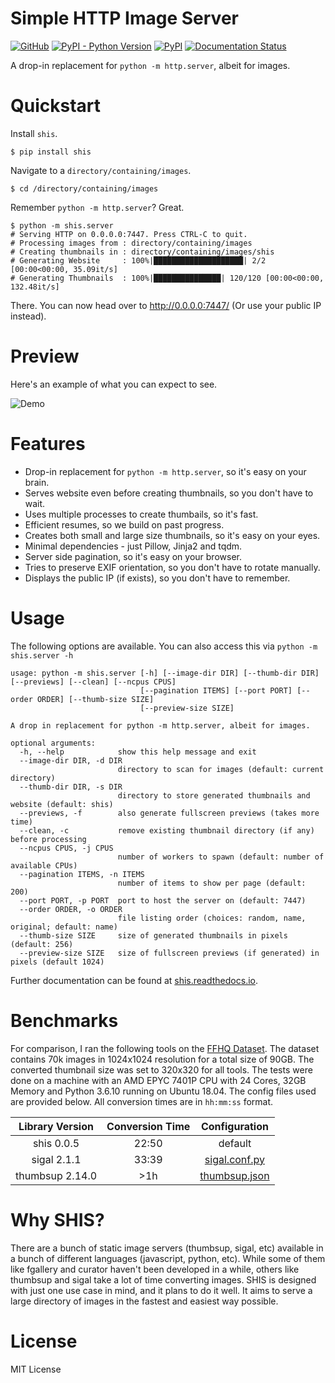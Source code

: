 # Simple HTTP Image Server
[![GitHub](https://img.shields.io/github/license/nikhilweee/shis)](https://github.com/nikhilweee/shis/blob/main/LICENSE.md)
[![PyPI - Python Version](https://img.shields.io/pypi/pyversions/shis)](https://pypi.org/project/shis/)
[![PyPI](https://img.shields.io/pypi/v/shis)](https://pypi.org/project/shis/)
[![Documentation Status](https://readthedocs.org/projects/shis/badge/?version=stable)](https://shis.readthedocs.io)

A drop-in replacement for `python -m http.server`, albeit for images.

# Quickstart
Install `shis`.
```
$ pip install shis
```
Navigate to a `directory/containing/images`.
```
$ cd /directory/containing/images
```
Remember `python -m http.server`? Great.
```
$ python -m shis.server
# Serving HTTP on 0.0.0.0:7447. Press CTRL-C to quit.
# Processing images from : directory/containing/images
# Creating thumbnails in : directory/containing/images/shis
# Generating Website     : 100%|████████████████████| 2/2 [00:00<00:00, 35.09it/s]
# Generating Thumbnails  : 100%|███████████████| 120/120 [00:00<00:00, 132.48it/s]
```
There. You can now head over to http://0.0.0.0:7447/ (Or use your public IP instead).

# Preview
Here's an example of what you can expect to see.

![Demo](https://raw.githubusercontent.com/nikhilweee/shis/main/static/demo.png)

# Features
* Drop-in replacement for `python -m http.server`, so it's easy on your brain.
* Serves website even before creating thumbnails, so you don't have to wait.
* Uses multiple processes to create thumbails, so it's fast.
* Efficient resumes, so we build on past progress.
* Creates both small and large size thumbnails, so it's easy on your eyes.
* Minimal dependencies - just Pillow, Jinja2 and tqdm.
* Server side pagination, so it's easy on your browser.
* Tries to preserve EXIF orientation, so you don't have to rotate manually.
* Displays the public IP (if exists), so you don't have to remember.

# Usage
The following options are available. You can also access this via `python -m shis.server -h`
```
usage: python -m shis.server [-h] [--image-dir DIR] [--thumb-dir DIR] [--previews] [--clean] [--ncpus CPUS]
                             [--pagination ITEMS] [--port PORT] [--order ORDER] [--thumb-size SIZE]
                             [--preview-size SIZE]

A drop in replacement for python -m http.server, albeit for images.

optional arguments:
  -h, --help            show this help message and exit
  --image-dir DIR, -d DIR
                        directory to scan for images (default: current directory)
  --thumb-dir DIR, -s DIR
                        directory to store generated thumbnails and website (default: shis)
  --previews, -f        also generate fullscreen previews (takes more time)
  --clean, -c           remove existing thumbnail directory (if any) before processing
  --ncpus CPUS, -j CPUS
                        number of workers to spawn (default: number of available CPUs)
  --pagination ITEMS, -n ITEMS
                        number of items to show per page (default: 200)
  --port PORT, -p PORT  port to host the server on (default: 7447)
  --order ORDER, -o ORDER
                        file listing order (choices: random, name, original; default: name)
  --thumb-size SIZE     size of generated thumbnails in pixels (default: 256)
  --preview-size SIZE   size of fullscreen previews (if generated) in pixels (default 1024)
```
Further documentation can be found at [shis.readthedocs.io](https://shis.readthedocs.io).

# Benchmarks

For comparison, I ran the following tools on the [FFHQ Dataset](https://github.com/NVlabs/ffhq-dataset). The dataset contains 70k images in 1024x1024 resolution for a total size of 90GB. The converted thumbnail size was set to 320x320 for all tools. The tests were done on a machine with an AMD EPYC 7401P CPU with 24 Cores, 32GB Memory and Python 3.6.10 running on Ubuntu 18.04. The config files used are provided below. All conversion times are in `hh:mm:ss` format.

| Library Version | Conversion Time |             Configuration             |
|:---------------:|:---------------:|:-------------------------------------:|
|    shis 0.0.5   |      22:50      |                default                |
|   sigal 2.1.1   |      33:39      | [sigal.conf.py](static/sigal.conf.py) |
| thumbsup 2.14.0 |       >1h       | [thumbsup.json](static/thumbsup.json) |

# Why SHIS?
There are a bunch of static image servers (thumbsup, sigal, etc) available in a bunch of different languages (javascript, python, etc). While some of them like fgallery and curator haven't been developed in a while, others like thumbsup and sigal take a lot of time converting images. SHIS is designed with just one use case in mind, and it plans to do it well. It aims to serve a large directory of images in the fastest and easiest way possible.

# License
MIT License